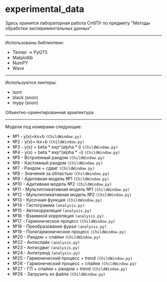 # experimental_data
Здесь хранится лабораторная работа СпбПУ по предмету "Методы обработки эксперементальных данных"
***
Использованы библиотеки:
* Tkinter -> PyQT5
* Matplotlib
* NumPY
* Wave

***
Используются линтеры:
* isort
* black (soon)
* mypy (soon)

Объектно-ориентированная архитектура
***
Модели под номерами следующие:
* №1 - y(x)=kx+b `(ChildWindow.py)`
* №2 - y(x)=-kx+b `(ChildWindow.py)`
* №3 - y(x) = beta * exp^(alpha * i) `(ChildWindow.py)`
* №4 - y(x) = beta * exp^(alpha * -i) `(ChildWindow.py)`
* №5 - Встроенный рандом `(ChildWindow.py)`
* №6 - Кастомный рандом `(ChildWindow.py)`
* №7 - Рандом + сдвиг `(ChildWindow.py)`
* №8 - Значения за областью `(ChildWindow.py)`
* №9 - Адитивная модель №1 `(ChildWindow.py)`
* №10 - Адитивная модель №2 `(ChildWindow.py)`
* №11 - Мультипликативная модель №1 `(ChildWindow.py)`
* №12 - Мультипликативная модель №2 `(ChildWindow.py)`
* №13 - Кусочная функция `(ChildWindow.py)`
* №14 - Гистограмма `(analysis.py)`
* №15 - Автокорреляция `(analysis.py)`
* №16 - Взаимной корреляция `(analysis.py)`
* №17 - Гармоническое процесс `(ChildWindow.py)`
* №18 - Преобразование фурье `(analysis.py)`
* №19 - Полигармоническое процесс `(ChildWindow.py)`
* №20 - Рандом + спайки `(ChildWindow.py)`
* №22 - Антиспайк `(analysis.py)`
* №23 - Антисдвиг `(analysis.py)`
* №24 - Антитренд `(analysis.py)`
* №25 - Гармонический процесс + trend `(ChildWindow.py)`
* №26 - Гармонический процесс + спайки `(ChildWindow.py)`
* №27 - ГП + спайки + рандом + trend `(ChildWindow.py)`
* №28 - Загрузить из файла `(ChildWindow.py)`

